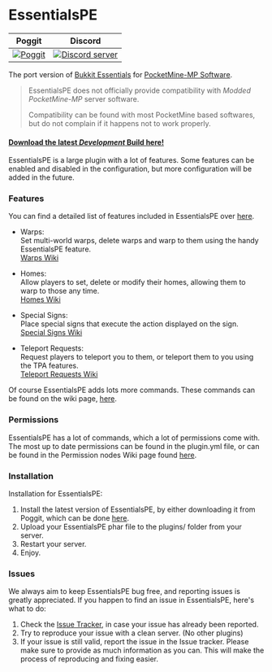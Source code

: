 EssentialsPE  
=========

| Poggit | Discord |
| :---: | :---: |
[![Poggit](https://poggit.pmmp.io/ci.shield/poggit-orphanage/EssentialsPE/EssentialsPE)](https://poggit.pmmp.io/ci/poggit-orphanage/EssentialsPE/EssentialsPE) | <a href="https://discord.gg/NgHf9jt"><img src="https://discordapp.com/api/guilds/402639859535052811/embed.png" alt="Discord server"/></a> |


The port version of [Bukkit Essentials](http://dev.bukkit.org/bukkit-plugins/essentials/) for [PocketMine-MP Software](http://www.pmmp.io/).

> EssentialsPE does not officially provide compatibility with _Modded PocketMine-MP_ server software.
>
> Compatibility can be found with most PocketMine based softwares, but do not complain if it happens not to work properly.

#### [Download the latest _Development_ Build here!](https://poggit.pmmp.io/ci/poggit-orphanage/EssentialsPE/EssentialsPE)

EssentialsPE is a large plugin with a lot of features. Some features can be enabled and disabled in the configuration, but more configuration will be added in the future.

### Features
You can find a detailed list of features included in EssentialsPE over [here](https://github.com/LegendOfMCPE/EssentialsPE/wiki).</br>
 - Warps:<br>
 Set multi-world warps, delete warps and warp to them using the handy EssentialsPE feature.<br>
 [Warps Wiki](https://github.com/LegendOfMCPE/EssentialsPE/wiki/Commands-List#warp-commands)
 
 - Homes:<br>
 Allow players to set, delete or modify their homes, allowing them to warp to those any time.<br>
 [Homes Wiki](https://github.com/LegendOfMCPE/EssentialsPE/wiki/Commands-List#home-commands)
 
 - Special Signs:<br>
 Place special signs that execute the action displayed on the sign.<br>
 [Special Signs Wiki](https://github.com/LegendOfMCPE/EssentialsPE/wiki/Special-Signs)

 - Teleport Requests:<br>
 Request players to teleport you to them, or teleport them to you using the TPA features.<br>
 [Teleport Requests Wiki](https://github.com/LegendOfMCPE/EssentialsPE/wiki/Commands-List#teleport-requests-commands)

Of course EssentialsPE adds lots more commands. These commands can be found on the wiki page, [here](https://github.com/LegendOfMCPE/EssentialsPE/wiki/Commands-List).

### Permissions
EssentialsPE has a lot of commands, which a lot of permissions come with. The most up to date permissions can be found in the plugin.yml file, or can be found in the Permission nodes Wiki page found [here](https://github.com/LegendOfMCPE/EssentialsPE/wiki/Permission-Nodes).

### Installation
Installation for EssentialsPE:<br>
1. Install the latest version of EssentialsPE, by either downloading it from Poggit, which can be done [here](https://poggit.pmmp.io/ci/LegendOfMCPE/EssentialsPE/EssentialsPE).<br>
2. Upload your EssentialsPE phar file to the plugins/ folder from your server.<br>
3. Restart your server.<br>
4. Enjoy.<br>

### Issues
We always aim to keep EssentialsPE bug free, and reporting issues is greatly appreciated. If you happen to find an issue in EssentialsPE, here's what to do:<br>
1. Check the [Issue Tracker](https://github.com/poggit-orphanage/EssentialsPE/issues), in case your issue has already been reported.<br>
2. Try to reproduce your issue with a clean server. (No other plugins)<br>
3. If your issue is still valid, report the issue in the Issue tracker. Please make sure to provide as much information as you can. This will make the process of reproducing and fixing easier.<br>
